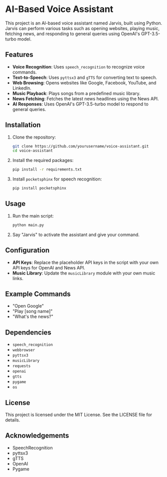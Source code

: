 # AI-Based Voice Assistant

This project is an AI-based voice assistant named Jarvis, built using Python. Jarvis can perform various tasks such as opening websites, playing music, fetching news, and responding to general queries using OpenAI's GPT-3.5-turbo model.

## Features

- **Voice Recognition**: Uses `speech_recognition` to recognize voice commands.
- **Text-to-Speech**: Uses `pyttsx3` and `gTTS` for converting text to speech.
- **Web Browsing**: Opens websites like Google, Facebook, YouTube, and LinkedIn.
- **Music Playback**: Plays songs from a predefined music library.
- **News Fetching**: Fetches the latest news headlines using the News API.
- **AI Responses**: Uses OpenAI's GPT-3.5-turbo model to respond to general queries.

## Installation

1. Clone the repository:
    ```sh
    git clone https://github.com/yourusername/voice-assistant.git
    cd voice-assistant
    ```

2. Install the required packages:
    ```sh
    pip install -r requirements.txt
    ```

3. Install `pocketsphinx` for speech recognition:
    ```sh
    pip install pocketsphinx
    ```

## Usage

1. Run the main script:
    ```sh
    python main.py
    ```

2. Say "Jarvis" to activate the assistant and give your command.

## Configuration

- **API Keys**: Replace the placeholder API keys in the script with your own API keys for OpenAI and News API.
- **Music Library**: Update the `musicLibrary` module with your own music links.

## Example Commands

- "Open Google"
- "Play [song name]"
- "What's the news?"

## Dependencies

- `speech_recognition`
- `webbrowser`
- `pyttsx3`
- `musicLibrary`
- `requests`
- `openai`
- `gtts`
- `pygame`
- `os`

## License

This project is licensed under the MIT License. See the LICENSE file for details.

## Acknowledgements

- SpeechRecognition
- pyttsx3
- gTTS
- OpenAI
- Pygame

